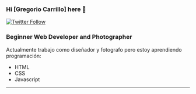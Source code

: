 ### Hi [Gregorio Carrillo] here 👋

[<img alt="Twitter Follow" src="https://img.shields.io/twitter/follow/roswel47?color=1da1f2&label=roswel47&logo=twitter&style=for-the-badge">](https://twitter.com/roswel47)

### Beginner Web Developer and Photographer

Actualmente trabajo como diseñador y fotografo pero estoy aprendiendo programación:

- HTML
- CSS
- Javascript

---

<!-- LINKS -->


